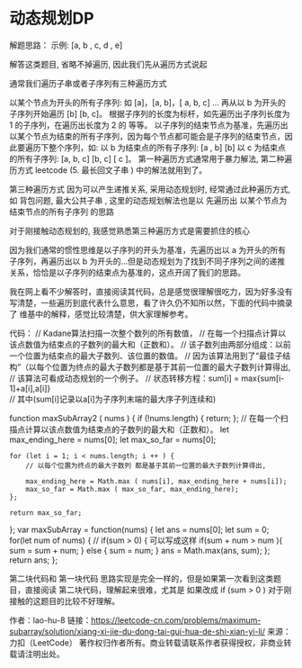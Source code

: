 # 动态规划DP
解题思路：
示例: [a, b , c, d , e]

解答这类题目, 省略不掉遍历, 因此我们先从遍历方式说起

通常我们遍历子串或者子序列有三种遍历方式

以某个节点为开头的所有子序列: 如 [a]，[a, b]，[ a, b, c] ... 再从以 b 为开头的子序列开始遍历 [b] [b, c]。
根据子序列的长度为标杆，如先遍历出子序列长度为 1 的子序列，在遍历出长度为 2 的 等等。
以子序列的结束节点为基准，先遍历出以某个节点为结束的所有子序列，因为每个节点都可能会是子序列的结束节点，因此要遍历下整个序列，如: 以 b 为结束点的所有子序列: [a , b] [b] 以 c 为结束点的所有子序列: [a, b, c] [b, c] [ c ]。
第一种遍历方式通常用于暴力解法, 第二种遍历方式 leetcode (5. 最长回文子串 ) 中的解法就用到了。

第三种遍历方式 因为可以产生递推关系, 采用动态规划时, 经常通过此种遍历方式, 如 背包问题, 最大公共子串 , 这里的动态规划解法也是以 先遍历出 以某个节点为结束节点的所有子序列 的思路

对于刚接触动态规划的, 我感觉熟悉第三种遍历方式是需要抓住的核心

因为我们通常的惯性思维是以子序列的开头为基准，先遍历出以 a 为开头的所有子序列，再遍历出以 b 为开头的...但是动态规划为了找到不同子序列之间的递推关系，恰恰是以子序列的结束点为基准的，这点开阔了我们的思路。

我在网上看不少解答时，直接阅读其代码，总是感觉很理解很吃力，因为好多没有写清楚，一些遍历到底代表什么意思，看了许久仍不知所以然，下面的代码中摘录了 维基中的解释，感觉比较清楚，供大家理解参考。

代码：
// Kadane算法扫描一次整个数列的所有数值，
// 在每一个扫描点计算以该点数值为结束点的子数列的最大和（正数和）。
// 该子数列由两部分组成：以前一个位置为结束点的最大子数列、该位置的数值。
// 因为该算法用到了“最佳子结构”（以每个位置为终点的最大子数列都是基于其前一位置的最大子数列计算得出, 
// 该算法可看成动态规划的一个例子。
// 状态转移方程：sum[i] = max{sum[i-1]+a[i],a[i]}   
// 其中(sum[i]记录以a[i]为子序列末端的最大序子列连续和)

function  maxSubArray2  ( nums ) {
    if (!nums.length) {
        return;
    };
    // 在每一个扫描点计算以该点数值为结束点的子数列的最大和（正数和）。
    let max_ending_here = nums[0];
    let max_so_far = nums[0];

    for (let i = 1; i < nums.length; i ++ ) {
        // 以每个位置为终点的最大子数列 都是基于其前一位置的最大子数列计算得出,

        max_ending_here = Math.max ( nums[i], max_ending_here + nums[i]);
        max_so_far = Math.max ( max_so_far, max_ending_here);
    };

    return max_so_far;
};
var maxSubArray = function(nums) {
    let ans = nums[0];
    let sum = 0;
    for(let num of nums) {
        // if(sum > 0) { 可以写成这样
        if(sum + num > num ){
            sum = sum + num;
        } else {
            sum = num;
        }
        ans = Math.max(ans, sum);
    };
    return ans;
};

第二块代码和 第一块代码 思路实现是完全一样的，但是如果第一次看到这类题目，直接阅读 第二块代码，理解起来很难，尤其是 如果改成 if (sum > 0 ) 对于刚接触的这题目的比较不好理解。

作者：lao-hu-8
链接：https://leetcode-cn.com/problems/maximum-subarray/solution/xiang-xi-jie-du-dong-tai-gui-hua-de-shi-xian-yi-li/
来源：力扣（LeetCode）
著作权归作者所有。商业转载请联系作者获得授权，非商业转载请注明出处。
